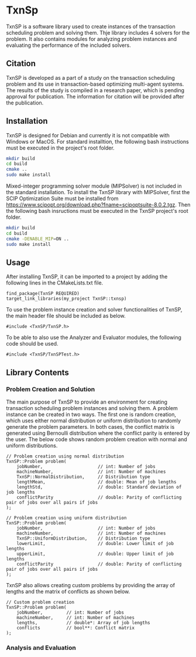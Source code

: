 # TxnSp
TxnSP is a software library used to create instances of the transaction scheduling problem and solving them. Thje library includes 4 solvers for the problem. It also contains modules for analyzing problem instances and evaluating the performance of the included solvers.

## Citation
TxnSP is developed as a part of a study on the transaction scheduling problem and its use in transaction-based optimizing multi-agent systems. The results of the study is compiled in a research paper, which is pending approval for publication. The information for citation will be provided after the publication.

## Installation
TxnSP is designed for Debian and currently it is not compatible with Windows or MacOS. For standard installtion, the following bash instructions must be executed in the project's root folder.

```bash
mkdir build
cd build
cmake ..
sudo make install
```

Mixed-integer programming solver module (MIPSolver) is not included in the standard installation. To install the TxnSP library with MIPSolver, first the SCIP Optimization Suite must be installed from https://www.scipopt.org/download.php?fname=scipoptsuite-8.0.2.tgz. Then the following bash insructions must be executed in the TxnSP project's root folder.


```bash
mkdir build
cd build
cmake -DENABLE_MIP=ON ..
sudo make install
```

## Usage
After installing TxnSP, it can be imported to a project by adding the following lines in the CMakeLists.txt file.

```
find_package(TxnSP REQUIRED)
target_link_libraries(my_project TxnSP::txnsp)
```

To use the problem instance creation and solver functionalities of TxnSP, the main header file should be included as below.

```
#include <TxnSP/TxnSP.h>
```

To be able to also use the Analyzer and Evaluator modules, the following code should be used.

```
#include <TxnSP/TxnSPTest.h>
```

## Library Contents

### Problem Creation and Solution
The main purpose of TxnSP to provide an environment for creating transaction scheduling problem instances and solving them. A problem instance can be created in two ways. The first one is random creation, which uses either normal distribution or uniform distribution to randomly generate the problem parameters. In both cases, the conflict matrix is generated using Bernoulli distribution where the conflict parity is entered by the user. The below code shows random problem creation with normal and uniform distributions.

```
// Problem creation using normal distribution
TxnSP::Problem problem(
    jobNumber,                     // int: Number of jobs
    machineNumber,                 // int: Number of machines
    TxnSP::NormalDistribution,     // Distribution type
    lengthMean,                    // double: Mean of job lengths
    lengthStd,                     // double: Standard deviation of job lengths
    conflictParity                 // double: Parity of conflicting pair of jobs over all pairs if jobs
);

// Problem creation using uniform distribution
TxnSP::Problem problem(
    jobNumber,                     // int: Number of jobs
    machineNumber,                 // int: Number of machines
    TxnSP::UniformDistribution,    // Distribution type
    lowerLimit,                    // double: Lower limit of job lengths
    upperLimit,                    // double: Upper limit of job lengths
    conflictParity                 // double: Parity of conflicting pair of jobs over all pairs if jobs
);
```

TxnSP also allows creating custom problems by providing the array of lengths and the matrix of conflicts as shown below.

```
// Custom problem creation
TxnSP::Problem problem(
    jobNumber,         // int: Number of jobs
    machineNumber,     // int: Number of machines
    lengths,           // double*: Array of job lengths
    conflicts          // bool**: Conflict matrix
);
```

### Analysis and Evaluation
